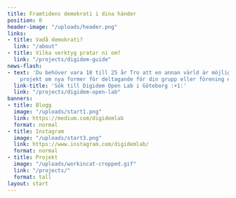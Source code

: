 ```yaml
---
title: Framtidens demokrati i dina händer
position: 0
header-image: "/uploads/header.png"
links:
- title: Vadå demokrati?
  link: "/about"
- title: Vilka verktyg pratar ni om?
  link: "/projects/digidem-guide"
news-flash:
- text: 'Du behöver vara 18 till 25 år Tro att en annan värld är möjlig Söka med ett
    projekt om nya former för deltagande för din grupp eller förening eller världen<br> '
  link-title: 'Sök till Digidem Open Lab i Göteborg :+1:'
  link: "/projects/digidem-open-lab"
banners:
- title: Blogg
  image: "/uploads/start1.png"
  link: https://medium.com/digidemlab
  format: normal
- title: Instagram
  image: "/uploads/start3.png"
  link: https://www.instagram.com/digidemlab/
  format: normal
- title: Projekt
  image: "/uploads/workincat-cropped.gif"
  link: "/projects/"
  format: tall
layout: start
---
```

